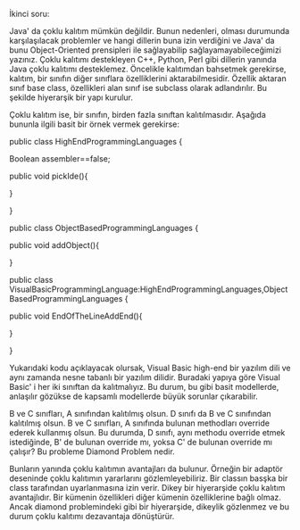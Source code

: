 
İkinci soru:

Java' da çoklu kalıtım mümkün değildir. Bunun nedenleri, olması durumunda karşılaşılacak problemler ve hangi dillerin buna izin verdiğini ve Java' da bunu Object-Oriented prensipleri ile sağlayabilip sağlayamayabileceğimizi yazınız.
Çoklu kalıtımı destekleyen C++, Python, Perl gibi dillerin yanında Java çoklu kalıtımı desteklemez. Öncelikle kalıtımdan bahsetmek gerekirse, kalıtım, bir sınıfın diğer sınıflara özelliklerini aktarabilmesidir. Özellik aktaran sınıf base class, özellikleri alan sınıf ise subclass olarak adlandırılır. Bu şekilde hiyerarşik bir yapı kurulur.

Çoklu kalıtım ise, bir sınıfın, birden fazla sınıftan kalıtılmasıdır. Aşağıda bununla ilgili basit bir örnek vermek gerekirse:

public class HighEndProgrammingLanguages {

Boolean assembler==false;

public void pickIde(){

}

}

public class ObjectBasedProgrammingLanguages {

public void addObject(){

}

public class VisualBasicProgrammingLanguage:HighEndProgrammingLanguages,ObjectBasedProgrammingLanguages {

public void EndOfTheLineAddEnd(){

}

}

Yukarıdaki kodu açıklayacak olursak, Visual Basic high-end bir yazılım dili ve aynı zamanda nesne tabanlı bir yazılım dilidir. Buradaki yapıya göre Visual Basic' i her iki sınıftan da kalıtmalıyız. Bu durum, bu gibi basit modellerde, anlaşılır gözükse de kapsamlı modellerde büyük sorunlar çıkarabilir.

B ve C sınıfları, A sınıfından kalıtılmış olsun. D sınıfı da B ve C sınıfından kalıtılmış olsun. B ve C sınıfları, A sınıfında bulunan methodları override ederek kullanmış olsun. Bu durumda, D sınıfı, aynı methodu override etmek istediğinde, B' de bulunan override mı, yoksa C' de bulunan override mı çalışır? Bu probleme Diamond Problem nedir.

Bunların yanında çoklu kalıtımın avantajları da bulunur. Örneğin bir adaptör deseninde çoklu kalıtımın yararlarını gözlemleyebiliriz. Bir classın basşka bir class tarafından uyarlanmasına izin verir. Dikey bir hiyerarşide çoklu kalıtım avantajlıdır. Bir kümenin özellikleri diğer kümenin özelliklerine bağlı olmaz. Ancak diamond problemindeki gibi bir hiyerarşide, dikeylik gözlenmez ve bu durum çoklu kalıtımı dezavantaja dönüştürür.
